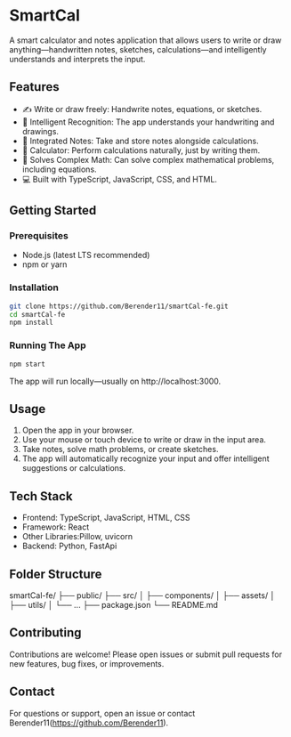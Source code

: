 # SmartCal

A smart calculator and notes application that allows users to write or draw anything—handwritten notes, sketches, calculations—and intelligently understands and interprets the input.

## Features

- ✍️ Write or draw freely: Handwrite notes, equations, or sketches.
- 🤖 Intelligent Recognition: The app understands your handwriting and drawings.
- 📝 Integrated Notes: Take and store notes alongside calculations.
- 🧮 Calculator: Perform calculations naturally, just by writing them.
- 🔢 Solves Complex Math: Can solve complex mathematical problems, including equations.
- 💻 Built with TypeScript, JavaScript, CSS, and HTML.

## Getting Started

### Prerequisites

- Node.js (latest LTS recommended)
- npm or yarn

### Installation

```bash
git clone https://github.com/Berender11/smartCal-fe.git
cd smartCal-fe
npm install
```

### Running The App

```bash
npm start
```
The app will run locally—usually on http://localhost:3000.

## Usage

1. Open the app in your browser.
2. Use your mouse or touch device to write or draw in the input area.
3. Take notes, solve math problems, or create sketches.
4. The app will automatically recognize your input and offer intelligent suggestions or calculations.

## Tech Stack

- Frontend: TypeScript, JavaScript, HTML, CSS
- Framework: React
- Other Libraries:Pillow, uvicorn
- Backend: Python, FastApi

## Folder Structure

smartCal-fe/
├── public/
├── src/
│   ├── components/
│   ├── assets/
│   ├── utils/
│   └── ...
├── package.json
└── README.md

## Contributing

Contributions are welcome! Please open issues or submit pull requests for new features, bug fixes, or improvements.

## Contact

For questions or support, open an issue or contact Berender11(https://github.com/Berender11).
